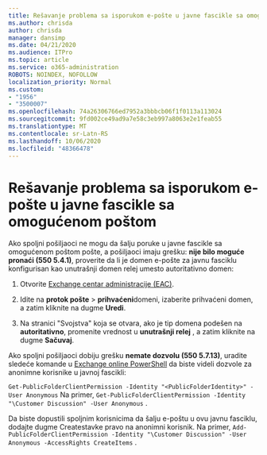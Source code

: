 ```yaml
---
title: Rešavanje problema sa isporukom e-pošte u javne fascikle sa omogućenom poštom
ms.author: chrisda
author: chrisda
manager: dansimp
ms.date: 04/21/2020
ms.audience: ITPro
ms.topic: article
ms.service: o365-administration
ROBOTS: NOINDEX, NOFOLLOW
localization_priority: Normal
ms.custom:
- "1956"
- "3500007"
ms.openlocfilehash: 74a26306766ed7952a3bbbcb06f1f0113a113024
ms.sourcegitcommit: 9fd002ce49ad9a7e58c3eb997a8063e2e1feab55
ms.translationtype: MT
ms.contentlocale: sr-Latn-RS
ms.lasthandoff: 10/06/2020
ms.locfileid: "48366478"
---
```

# <a name="fix-email-delivery-issues-to-mail-enabled-public-folders"></a>Rešavanje problema sa isporukom e-pošte u javne fascikle sa omogućenom poštom

Ako spoljni pošiljaoci ne mogu da šalju poruke u javne fascikle sa omogućenom poštom pošte, a pošiljaoci imaju grešku: **nije bilo moguće pronaći (550 5.4.1)**, proverite da li je domen e-pošte za javnu fasciklu konfigurisan kao unutrašnji domen relej umesto autoritativno domen:

1. Otvorite [Exchange centar administracije (EAC)](https://docs.microsoft.com/Exchange/exchange-admin-center).

2. Idite na **protok pošte** \> **prihvaćeni**domeni, izaberite prihvaćeni domen, a zatim kliknite na dugme **Uredi**.

3. Na stranici "Svojstva" koja se otvara, ako je tip domena podešen na **autoritativno**, promenite vrednost u **unutrašnji relej** , a zatim kliknite na dugme **Sačuvaj**.

Ako spoljni pošiljaoci dobiju grešku **nemate dozvolu (550 5.7.13)**, uradite sledeće komande u [Exchange online PowerShell](https://docs.microsoft.com/powershell/exchange/exchange-online/connect-to-exchange-online-powershell/connect-to-exchange-online-powershell) da biste videli dozvole za anonimne korisnike u javnoj fascikli:

`Get-PublicFolderClientPermission -Identity "<PublicFolderIdentity>" -User Anonymous` Na primer, `Get-PublicFolderClientPermission -Identity "\Customer Discussion" -User Anonymous` .

Da biste dopustili spoljnim korisnicima da šalju e-poštu u ovu javnu fasciklu, dodajte dugme Createstavke pravo na anonimni korisnik. Na primer, `Add-PublicFolderClientPermission -Identity "\Customer Discussion" -User Anonymous -AccessRights CreateItems` .
